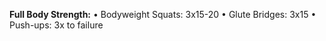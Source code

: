 **Full Body Strength:**
• Bodyweight Squats: 3x15-20
• Glute Bridges: 3x15
• Push-ups: 3x to failure
